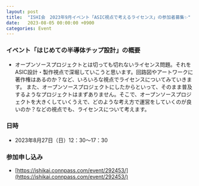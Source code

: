 ```yaml
---
layout: post
title:  "ISHI会　2023年9月イベント「ASIC視点で考えるライセンス」の参加者募集✨"
date:   2023-08-05 00:00:00 +0900
categories: Event
---
```


### イベント「はじめての半導体チップ設計」の概要
* オープンソースプロジェクトとは切っても切れないライセンス問題。それをASIC設計・製作視点で深堀していこうと思います。回路図やアートワークに著作権はあるのか？など、いろいろな視点でライセンスについてみていきます。
また、オープンソースプロジェクトにしたからといって、そのまま普及するようなプロジェクトはまずありません。そこで、オープンソースプロジェクトを大きくしていくうえで、どのような考え方で運営をしていくのが良いのか？などの視点でも、ライセンスについて考えます。


### 日時
* 2023年8月27日（日）12：30〜17：30


### 参加申し込み 
* [https://ishikai.connpass.com/event/292453/](https://ishikai.connpass.com/event/292453/)

